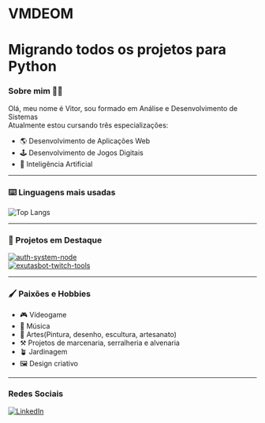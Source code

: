 # VMDEOM

# Migrando todos os projetos para Python
 
### Sobre mim 🧔🏻
Olá, meu nome é Vitor, sou formado em Análise e Desenvolvimento de Sistemas\
Atualmente estou cursando três especializações:

- 🌎 Desenvolvimento de Aplicações Web
- 🕹️ Desenvolvimento de Jogos Digitais
- 🧠 Inteligência Artificial

---
### ⌨️ Linguagens mais usadas
![Top Langs](https://github-readme-stats-git-masterrstaa-rickstaa.vercel.app/api/top-langs/?username=vmdeom&bg_color=000&border_color=30A3DC&title_color=E94D5F&text_color=FFF)

---
### 📌 Projetos em Destaque

[![auth-system-node](https://github-readme-stats.vercel.app/api/pin/?username=vmdeom&repo=auth-system-node)](https://github.com/vmdeom/auth-system-node)\
[![exutasbot-twitch-tools](https://github-readme-stats.vercel.app/api/pin/?username=vmdeom&repo=exutasbot-twitch-tools)](https://github.com/vmdeom/exutasbot-twitch-tools)

---
### 🖌️ Paixões e Hobbies

- 🎮 Vídeogame
- 🎼 Música
- 🎨 Artes(Pintura, desenho, escultura, artesanato)
- ⚒️ Projetos de marcenaria, serralheria e alvenaria
- 🪴 Jardinagem
- 🖼️ Design criativo

---
### Redes Sociais
[![LinkedIn](https://img.shields.io/badge/LinkedIn-0077B5?style=for-the-badge&logo=linkedin&logoColor=white)](https://www.linkedin.com/in/vitor-mourão-81b666280//)
